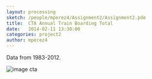 ```yaml
---
layout: processing
sketch: /people/mperez4/Assignment2/Assignment2.pde
title:  CTA Annual Train Boarding Total
date:   2014-02-11 13:30:00
categories: project2
author: mperez4
---
```


Data from 1983-2012. 

![image cta](/TheArtOfDataVisualization/people/mperez4/img/ctaAnnualCost.png)
